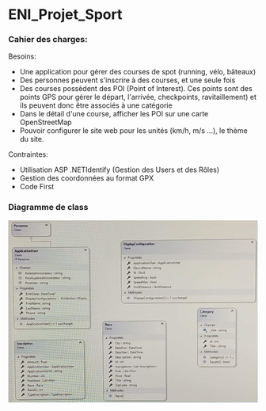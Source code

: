 # ENI_Projet_Sport

### Cahier des charges:

Besoins:
  - Une application pour gérer des courses de spot (running, vélo, bâteaux)
  - Des personnes peuvent s'inscrire à des courses, et une seule fois
  - Des courses possèdent des POI (Point of Interest). Ces points sont des points GPS pour gérer le départ, l'arrivée, checkpoints, ravitaillement) et ils peuvent donc être associés à une catégorie
  - Dans le détail d'une course, afficher les POI sur une carte OpenStreetMap
  - Pouvoir configurer le site web pour les unités (km/h, m/s ...), le thème du site.
  
Contraintes:
  - Utilisation ASP .NETIdentify (Gestion des Users et des Rôles)
  - Gestion des coordonnées au format GPX
  - Code First

### Diagramme de class
![Class Diagram](diagram_class.PNG?raw=true "Diagramme de classe")
